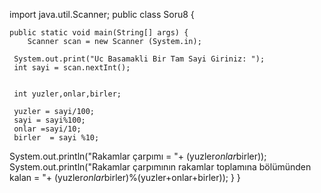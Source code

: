 import java.util.Scanner;
public class Soru8 {

	public static void main(String[] args) {
		Scanner scan = new Scanner (System.in);		
	
     System.out.print("Uc Basamakli Bir Tam Sayi Giriniz: ");
     int sayi = scan.nextInt();

     
     int yuzler,onlar,birler;
     
     yuzler = sayi/100;
     sayi = sayi%100;
     onlar =sayi/10;
     birler  = sayi %10;    
    		 
System.out.println("Rakamlar çarpımı = "+ (yuzler*onlar*birler));
System.out.println("Rakamlar çarpımının rakamlar toplamına bölümünden kalan = "+ (yuzler*onlar*birler)%(yuzler+onlar+birler));
}
}
